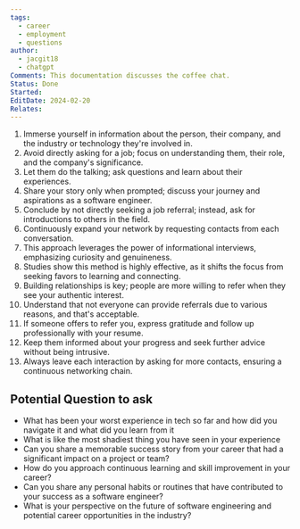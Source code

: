 ```yaml
---
tags:
  - career
  - employment
  - questions
author:
  - jacgit18
  - chatgpt
Comments: This documentation discusses the coffee chat.
Status: Done
Started: 
EditDate: 2024-02-20
Relates:
---
```

1. Immerse yourself in information about the person, their company, and the industry or technology they're involved in.
2. Avoid directly asking for a job; focus on understanding them, their role, and the company's significance.
3. Let them do the talking; ask questions and learn about their experiences.
4. Share your story only when prompted; discuss your journey and aspirations as a software engineer.
5. Conclude by not directly seeking a job referral; instead, ask for introductions to others in the field.
6. Continuously expand your network by requesting contacts from each conversation.
7. This approach leverages the power of informational interviews, emphasizing curiosity and genuineness.
8. Studies show this method is highly effective, as it shifts the focus from seeking favors to learning and connecting.
9. Building relationships is key; people are more willing to refer when they see your authentic interest.
10. Understand that not everyone can provide referrals due to various reasons, and that's acceptable.
11. If someone offers to refer you, express gratitude and follow up professionally with your resume.
12. Keep them informed about your progress and seek further advice without being intrusive.
13. Always leave each interaction by asking for more contacts, ensuring a continuous networking chain.

## Potential Question to ask

- What has been your worst experience in tech so far and how did you navigate it and what did you learn from it  
- What is like the most shadiest thing you have seen in your experience  
- Can you share a memorable success story from your career that had a significant impact on a project or team?  
- How do you approach continuous learning and skill improvement in your career?  
- Can you share any personal habits or routines that have contributed to your success as a software engineer?  
- What is your perspective on the future of software engineering and potential career opportunities in the industry?